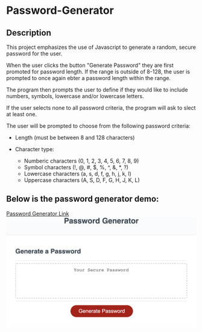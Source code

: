 # Password-Generator

## Description

This project emphasizes the use of Javascript to generate a random, secure password for the user. 

When the user clicks the button "Generate Password" they are first promoted for password length. If the range is outside of 8-128, the user is prompted to once again ebter a password length within the range.

The program then prompts the user to define if they would like to include numbers, symbols, lowercase and/or lowercase letters.

If the user selects none to all password criteria, the program will ask to slect at least one.

The user will be prompted to choose from the following password criteria:

- Length (must be between 8 and 128 characters)

- Character type:
    - Numberic characters (0, 1, 2, 3, 4, 5, 6, 7, 8, 9)
    - Symbol characters (!, @, #, $, %, ^, &, *, ?)
    - Lowercase characters (a, s, d, f, g, h, j, k, l)
    - Uppercase characters (A, S, D, F, G, H, J, K, L)

## Below is the password generator demo:
[Password Generator Link](https://ctinengyn.github.io/Password-Generator/)
![Christine's Portfolio](Images/screenshot.jpg)
